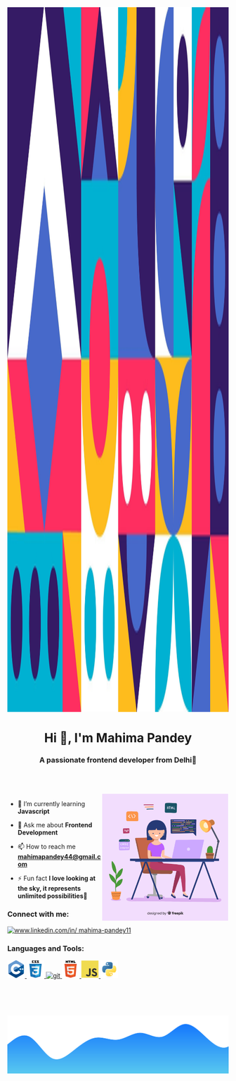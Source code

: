 <div>
    <img src="https://github.com/mahima-111/mahima-111/blob/main/banner_img2.jpg" style="height:40vh;width:100vw;" />
</div>

<h1 align="center">Hi 👋, I'm Mahima Pandey</h1>
<h3 align="center">A passionate frontend developer from Delhi💙</h3>

</br>
</br>
</br>

<img align="right" src="https://github.com/mahima-111/mahima-111/blob/main/vector_illustration.svg" style="width:30vw;" />

- 🌱 I’m currently learning **Javascript**

- 💬 Ask me about **Frontend Development**

- 📫 How to reach me **mahimapandey44@gmail.com**

- ⚡ Fun fact **I love looking at the sky, it represents unlimited possibilities💙**

<h3 align="left">Connect with me:</h3>
<p align="left">
<a href="https://linkedin.com/in/www.linkedin.com/in/ mahima-pandey11" target="blank"><img align="center" src="https://raw.githubusercontent.com/rahuldkjain/github-profile-readme-generator/master/src/images/icons/Social/linked-in-alt.svg" alt="www.linkedin.com/in/ mahima-pandey11" height="30" width="40" /></a>
</p>

<h3 align="left">Languages and Tools:</h3>
<p align="left"> <a href="https://www.w3schools.com/cpp/" target="_blank" rel="noreferrer"> <img src="https://raw.githubusercontent.com/devicons/devicon/master/icons/cplusplus/cplusplus-original.svg" alt="cplusplus" width="40" height="40"/> </a> <a href="https://www.w3schools.com/css/" target="_blank" rel="noreferrer"> <img src="https://raw.githubusercontent.com/devicons/devicon/master/icons/css3/css3-original-wordmark.svg" alt="css3" width="40" height="40"/> </a> <a href="https://git-scm.com/" target="_blank" rel="noreferrer"> <img src="https://www.vectorlogo.zone/logos/git-scm/git-scm-icon.svg" alt="git" width="40" height="40"/> </a> <a href="https://www.w3.org/html/" target="_blank" rel="noreferrer"> <img src="https://raw.githubusercontent.com/devicons/devicon/master/icons/html5/html5-original-wordmark.svg" alt="html5" width="40" height="40"/> </a> <a href="https://developer.mozilla.org/en-US/docs/Web/JavaScript" target="_blank" rel="noreferrer"> <img src="https://raw.githubusercontent.com/devicons/devicon/master/icons/javascript/javascript-original.svg" alt="javascript" width="40" height="40"/> </a> <a href="https://www.python.org" target="_blank" rel="noreferrer"> <img src="https://raw.githubusercontent.com/devicons/devicon/master/icons/python/python-original.svg" alt="python" width="40" height="40"/> </a> </p>

</br>
</br>
</br>
</br>

<div>
    <img src="https://github.com/mahima-111/mahima-111/blob/main/wave_img.svg" style="width:100vw;" />
</div>

